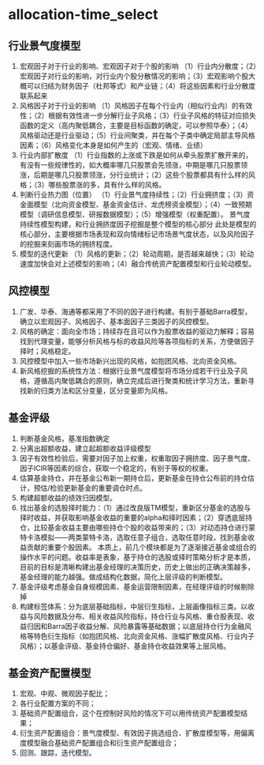 # allocation-time_select
## 行业景气度模型
1.	宏观因子对于行业的影响、宏观因子对于个股的影响
（1）行业内分散度；（2）宏观因子对行业的影响，对行业内个股分散情况的影响；（3）宏观影响个股大概可以归结为财务因子（杜邦等式）和产业链；（4）将这些因素和行业分散度联系起来
2.	风格因子对于行业的影响
（1）风格因子在每个行业内（相似行业内）的有效性；（2）根据有效性进一步分解行业子风格；（3）行业子风格的特征对应损失函数的定义（高内聚低耦合，主要是目标函数的确定，可以参照华泰）；（4）风格驱动还是行业驱动；（5）行业间聚类，并在每个子类中确定局部主导风格因素；（6）风格变化本身是如何产生的（宏观、情绪、业绩）
3.	行业内部扩散度
（1）行业指数的上涨或下跌是如何从牵头股票扩散开来的，有没有一些规律性的，如大概率哪几只股票会先领涨，中期是哪几只股票领涨，后期是哪几只股票领涨，分行业统计；（2）这些个股票都具有什么样的风格；（3）哪些股票涨的多，具有什么样的风格。
4.	判断行业热力图（位置）
（1）行业景气度持续性；（2）行业拥挤度；（3）资金面模型（北向资金模型、基金资金估计、龙虎榜资金模型）；（4）一致预期模型（调研信息模型、研报数据模型）；（5）增强模型（权重配置）。
景气度持续性模型构建，和行业拥挤度因子挖掘是整个模型的核心部分
此处是模型的核心部分，主要根据市场表现和双向情绪标记市场景气度状态，以及风险因子的挖掘来刻画市场的拥挤程度。
5.	模型的迭代更新
（1）风格的更新；（2）轮动周期，是否越来越快；（3）轮动速度加快会对上述模型的影响；（4）融合传统资产配置模型和行业轮动模型。
## 风控模型
1.	广发、华泰、海通等都采用了不同的因子进行构建。有别于基础Barra模型，确立以宏观因子、风格因子、基本面因子三类因子的风控模型。
2.	风格的确定：面向全市场；持续存在且可以作为股票收益的驱动力解释；容易找到代理变量，能够分析风格与标的收益风险等各项指标的关系，方便做因子择时；风格稳定。
3.	风控模型中加入一些市场新兴出现的风格，如抱团风格、北向资金风格。
4.	新风格挖掘的系统性方法：根据行业景气度模型将市场分成若干行业及子风格，遵循高内聚低耦合的原则，确立完成后进行聚类和统计学习方法，重新寻找新的归类方法和区分变量，区分变量即为风格。
## 基金评级
1.	判断基金风格，基准指数确定
2.	分离出超额收益，建立起超额收益评级模型
3.	因子有效性检验后，需要对因子加上权重，权重取因子拥挤度、因子景气度、因子ICIR等因素的综合，获取一个稳定的，有别于等权的权重。
4.	估算基金持仓，并在基金公布新一期持仓后，更新基金在持仓公布前的持仓估计，预估/检验更新基金的重要调仓时点。
5.	构建超额收益的绩效归因模型。
6.	找出基金的选股择时能力：（1）通过改良版TM模型，重新区分基金的选股与择时收益，并获取影响基金收益的重要的alpha和择时因素；（2）穿透底层持仓，比较基金收益主要由哪些持仓个股的收益带来的；（3）对动态持仓进行蒙特卡洛模拟——两类蒙特卡洛，选取任意子组合，选取任意时段，找到基金收益贡献的重要个股因素。
本质上，前几个模块都是为了逐渐接近基金或组合的操作水平的问题。收益率是表象，基于持仓的选股或择时策略分析才是本质，目前的目标是清晰构建出基金经理的决策历史，历史上做出的正确决策越多，基金经理的能力越强。做成结构化数据，简化上层评级的判断模型。
7.	基金评级考虑基金自身规模因素、基金运营限制因素，在经理评级的时候剔除掉
8.	构建标签体系：分为底层基础指标，中层衍生指标，上层画像指标三类。以收益与风险数据及分布、相关收益风险指标，持仓行业与风格、重仓股表现、收益归因和Barra因子收益分解、风险暴露等基础数据；以底层持仓行为金融风格等特色衍生指标（如抱团风格、北向资金风格、涨幅扩散度风格、行业内子风格）；以基金评级、基金持仓偏好、基金持仓收益效果等上层风格。
## 基金资产配置模型
1.	宏观、中观、微观因子配比；
2.	各行业配置方案的不同；
3.	基础资产配置组合，这个在控制好风险的情况下可以用传统资产配置模型结果；
4.	衍生资产配置组合：景气度模型、有效因子挑选组合、扩散度模型等，用偏离度模型融合基础资产配置组合和衍生资产配置组合；
5.	回测、跟踪，迭代模型。
